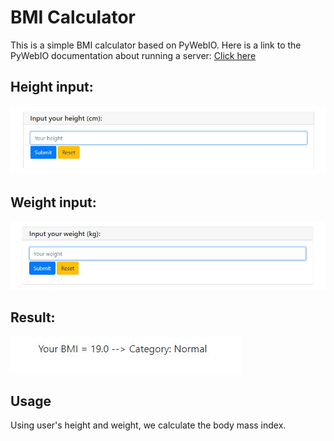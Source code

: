 <h1>BMI Calculator</h1>
<p>This is a simple BMI calculator based on PyWebIO. 
Here is a link to the PyWebIO documentation about running a server: <a href="https://pywebio.readthedocs.io/en/latest/guide.html#run-application"><u>Click here</u></a></p>
<h2>Height input:</h2>
<img src="https://raw.githubusercontent.com/CodingPawn/python/main/bmi-calculator/height.jpg">
<h2>Weight input:</h2>
<img src="https://raw.githubusercontent.com/CodingPawn/python/main/bmi-calculator/weight.jpg">
<h2>Result:</h2>
<img src="https://raw.githubusercontent.com/CodingPawn/python/main/bmi-calculator/result.jpg">
<h2>Usage</h2>
<p>Using user's height and weight, we calculate the body mass index.</p>